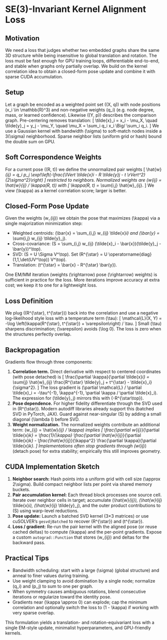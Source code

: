 # SE(3)-Invariant Kernel Alignment Loss

## Motivation
We need a loss that judges whether two embedded graphs share the same 3D structure while being insensitive to global translation and rotation. The loss must be fast enough for GPU training loops, differentiable end-to-end, and stable when graphs only partially overlap. We build on the kernel correlation idea to obtain a closed-form pose update and combine it with sparse CUDA accumulation.

## Setup
Let a graph be encoded as a weighted point set \((X, q)\) with node positions \(x_i \in \mathbb{R}^3\) and non-negative weights \(q_i\) (e.g. node degree, mass, or learned confidence). Likewise \((Y, p)\) describes the comparison graph. Pre-centering removes translation:
\[
\tilde{x}_i = x_i - \mu_X, \quad \tilde{y}_j = y_j - \mu_Y, \quad \mu_X = \sum_i q_i x_i \Big/ \sum_i q_i.
\]
We use a Gaussian kernel with bandwidth \(\sigma\) to soft-match nodes inside a 3\(\sigma\) neighborhood. Sparse neighbor lists (uniform grid or hash) bound the double sum on GPU.

## Soft Correspondence Weights
For a current pose \((R, t)\) we define the unnormalized pair weights
\[
\hat{w}_{ij} = q_i p_j \exp\!\left(-\frac{\lVert \tilde{x}_i - R \tilde{y}_j - t \rVert^2}{2\sigma^2}\right)
\]
restricted to neighbors. Normalized weights are \(w_{ij} = \hat{w}_{ij} / \kappa(R, t)\) with
\[
\kappa(R, t) = \sum_{i,j} \hat{w}_{ij}.
\]
We view \(\kappa\) as a kernel correlation score; larger is better.

## Closed-Form Pose Update
Given the weights \(w_{ij}\) we obtain the pose that maximizes \(\kappa\) via a single majorization minimization step:
- Weighted centroids: \(\bar{x} = \sum_{i,j} w_{ij} \tilde{x}_i\) and \(\bar{y} = \sum_{i,j} w_{ij} \tilde{y}_j\).
- Cross-covariance: \(S = \sum_{i,j} w_{ij} (\tilde{x}_i - \bar{x})(\tilde{y}_j - \bar{y})^\top\).
- SVD: \(S = U \Sigma V^\top\). Set \(R^{\star} = U \operatorname{diag}(1,1,\det(UV^\top)) V^\top\).
- Translation: \(t^{\star} = \bar{x} - R^{\star} \bar{y}\).

One EM/MM iteration (weights \(\rightarrow\) pose \(\rightarrow\) weights) is sufficient in practice for the loss. More iterations improve accuracy at extra cost; we keep it to one for a lightweight loss.

## Loss Definition
We plug \((R^{\star}, t^{\star})\) back into the correlation and use a negative log-likelihood style loss with a temperature term \(\tau\):
\[
\mathcal{L}(X, Y) = -\log \left(\kappa(R^{\star}, t^{\star}) + \varepsilon\right) / \tau.
\]
Small \(\tau\) sharpens discrimination; \(\varepsilon\) avoids \(\log 0\). The loss is zero when the structures perfectly overlap.

## Backpropagation
Gradients flow through three components:
1. **Correlation term.** Direct derivative with respect to centered coordinates (with pose detached) is
   \[
   \frac{\partial \kappa}{\partial \tilde{x}_i} = \sum_{j} \hat{w}_{ij} \frac{R^{\star} \tilde{y}_j + t^{\star} - \tilde{x}_i}{\sigma^2}.
   \]
   The loss gradient is \(\partial \mathcal{L} / \partial \tilde{x}_i = -\tau^{-1}\, \kappa^{-1}\, \partial \kappa / \partial \tilde{x}_i\). The expression for \(\tilde{y}_j\) mirrors this with \(-R^{\star\top}\).
2. **Pose dependence.** For higher fidelity differentiate through the SVD used in \(R^{\star}\). Modern autodiff libraries already support this (batched SVD in PyTorch, JAX). Guard against near-singular \(S\) by adding a small diagonal \(\lambda I\) before SVD.
3. **Weight normalization.** The normalized weights contribute an additional term: \(w_{ij} = \hat{w}_{ij} / \kappa\) implies
   \[
   \frac{\partial w_{ij}}{\partial \tilde{x}_k} = \frac{1}{\kappa} \frac{\partial \hat{w}_{ij}}{\partial \tilde{x}_k} - \frac{\hat{w}_{ij}}{\kappa^2} \frac{\partial \kappa}{\partial \tilde{x}_k}.
   \]
   Implementations often stop gradients through \(w_{ij}\) (detach pose) for extra stability; empirically this still improves geometry.

## CUDA Implementation Sketch
1. **Neighbor search:** Hash points into a uniform grid with cell size \(\approx 2\sigma\). Build compact neighbor lists per point via shared memory buckets.
2. **Pair accumulation kernel:** Each thread block processes one source cell. Iterate over neighbor cells in target; accumulate \(\hat{w}_{ij}\), \(\hat{w}_{ij} \tilde{x}_i\), \(\hat{w}_{ij} \tilde{y}_j\), and the outer product contributions to \(S\) using warp-level reductions.
3. **Pose update:** Launch a batched SVD kernel (3×3 matrices) or use cuSOLVER’s `gesvdjBatched` to recover \(R^{\star}\) and \(t^{\star}\).
4. **Loss / gradient:** Re-run the pair kernel with the aligned pose (or reuse cached deltas) to compute \(\kappa\) and the per-point gradients. Expose a custom `autograd::Function` that stores \(w_{ij}\) and deltas for the backward pass.

## Practical Tips
- Bandwidth scheduling: start with a large \(\sigma\) (global structure) and anneal to finer values during training.
- Use weight clamping to avoid domination by a single node; normalize \(q_i\) and \(p_j\) to sum to one per graph.
- When symmetry causes ambiguous rotations, blend consecutive iterations or regularize toward the identity pose.
- Gradients near \(\kappa \approx 0\) can explode; cap the minimum correlation and optionally switch the loss to \(1 - \kappa\) if working with very sparse overlap.

This formulation yields a translation- and rotation-equivariant loss with a single EM-style update, minimalist hyperparameters, and GPU-friendly kernels.
